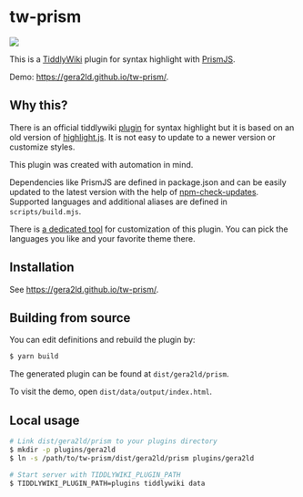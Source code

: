 # tw-prism

![](https://img.shields.io/github/package-json/v/gera2ld/tw-prism)

This is a [TiddlyWiki](https://tiddlywiki.com/) plugin for syntax highlight with [PrismJS](https://prismjs.com/).

Demo: <https://gera2ld.github.io/tw-prism/>.

## Why this?

There is an official tiddlywiki [plugin](https://github.com/Jermolene/TiddlyWiki5/tree/master/plugins/tiddlywiki/highlight) for syntax highlight but it is based on an old version of [highlight.js](https://github.com/isagalaev/highlight.js). It is not easy to update to a newer version or customize styles.

This plugin was created with automation in mind.

Dependencies like PrismJS are defined in package.json and can be easily updated to the latest version with the help of [npm-check-updates](https://github.com/raineorshine/npm-check-updates). Supported languages and additional aliases are defined in `scripts/build.mjs`.

There is [a dedicated tool](https://gera2ld.github.io/tw-prism/diy.html) for customization of this plugin. You can pick the languages you like and your favorite theme there.

## Installation

See <https://gera2ld.github.io/tw-prism/>.

## Building from source

You can edit definitions and rebuild the plugin by:

```bash
$ yarn build
```

The generated plugin can be found at `dist/gera2ld/prism`.

To visit the demo, open `dist/data/output/index.html`.

## Local usage

```bash
# Link dist/gera2ld/prism to your plugins directory
$ mkdir -p plugins/gera2ld
$ ln -s /path/to/tw-prism/dist/gera2ld/prism plugins/gera2ld

# Start server with TIDDLYWIKI_PLUGIN_PATH
$ TIDDLYWIKI_PLUGIN_PATH=plugins tiddlywiki data
```
